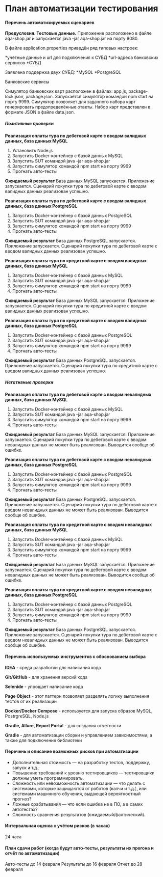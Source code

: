 
# План автоматизации тестирования

#### Перечень автоматизируемых сценариев

**Предусловия. Тестовые данные.**
Приложение расположено в файле aqa-shop.jar и запускается java -jar aqa-shop.jar на порту 8080.

В файле application.properties приведён ряд типовых настроек:

*учётные данные и url для подключения к СУБД
*url-адреса банковских сервисов
*СУБД

Заявлена поддержка двух СУБД:
*MySQL
*PostgreSQL

Банковские сервисы

Симулятор банковских карт расположен в файлах: app.js, package-lock.json, package.json. 
Запускается симулятор командой npm start на порту 9999.
Симулятор позволяет для заданного набора карт генерировать предопределённые ответы.
Набор карт представлен в формате JSON в файле data.json.

##### Позитивные проверки

**Реализация оплаты тура по дебетовой карте с вводом валидных данных, база данных MySQL**
1. Установить Node.js
2. Запустить Docker-контейнер с базой данных MySQL
3. Запустить SUT командой java -jar aqa-shop.jar 
4. Запустить симулятор командой npm start на порту 9999
5. Прогнать авто-тесты

**Ожидаемый результат**
База данных MySQL запускается. Приложение запускается. 
Сценарий покупки тура по дебетовой карте с вводом валидных данных реализован успешно. 

**Реализация оплаты тура по дебетовой карте с вводом валидных данных, база данных PostgreSQL**
1. Запустить Docker-контейнер с базой данных PostgreSQL
2. Запустить SUT командой java -jar aqa-shop.jar 
3. Запустить симулятор командой npm start на порту 9999
4. Прогнать авто-тесты

**Ожидаемый результат**
База данных PostgreSQL запускается. Приложение запускается. 
Сценарий покупки тура по дебетовой карте с вводом валидных данных реализован успешно.  
 
**Реализация оплаты тура по кредитной карте с вводом валидных данных, база данных MySQL**
1. Запустить Docker-контейнер с базой данных MySQL
2. Запустить SUT командой java -jar aqa-shop.jar 
3. Запустить симулятор командой npm start на порту 9999
4. Прогнать авто-тесты

**Ожидаемый результат**
База данных MySQL запускается. Приложение запускается. 
Сценарий покупки тура по кредитной карте с вводом валидных данных реализован успешно. 

**Реализация оплаты тура по кредитной карте с вводом валидных данных, база данных PostgreSQL**
1. Запустить Docker-контейнер с базой данных PostgreSQL
2. Запустить SUT командой java -jar aqa-shop.jar 
3. Запустить симулятор командой npm start на порту 9999
4. Прогнать авто-тесты

**Ожидаемый результат**
База данных PostgreSQL запускается. Приложение запускается. 
Сценарий покупки тура по кредитной карте с вводом валидных данных реализован успешно. 

##### Негативные проверки

**Реализация оплаты тура по дебетовой карте с вводом невалидных данных, база данных MySQL**
1. Запустить Docker-контейнер с базой данных MySQL
2. Запустить SUT командой java -jar aqa-shop.jar 
3. Запустить симулятор командой npm start на порту 9999
4. Прогнать авто-тесты

**Ожидаемый результат**
База данных MySQL запускается. Приложение запускается. 
Сценарий покупки тура по дебетовой карте с вводом невалидных данных не может быть реализован. 
Выводится сообще об ошибке.

**Реализация оплаты тура по дебетовой карте с вводом невалидных данных, база данных PostgreSQL**
1. Запустить Docker-контейнер с базой данных PostgreSQL
2. Запустить SUT командой java -jar aqa-shop.jar 
3. Запустить симулятор командой npm start на порту 9999
4. Прогнать авто-тесты

**Ожидаемый результат**
База данных PostgreSQL запускается. Приложение запускается. 
Сценарий покупки тура по дебетовой карте с вводом невалидных данных не может быть реализован. 
Выводится сообще об ошибке.  
 
**Реализация оплаты тура по кредитной карте с вводом невалидных данных, база данных MySQL**
1. Запустить Docker-контейнер с базой данных MySQL
2. Запустить SUT командой java -jar aqa-shop.jar 
3. Запустить симулятор командой npm start на порту 9999
4. Прогнать авто-тесты

**Ожидаемый результат**
База данных MySQL запускается. Приложение запускается. 
Сценарий покупки тура по дебетовой карте с вводом невалидных данных не может быть реализован. 
Выводится сообще об ошибке.

**Реализация оплаты тура по кредитной карте с вводом невалидных данных, база данных PostgreSQL**
1. Запустить Docker-контейнер с базой данных PostgreSQL
2. Запустить SUT командой java -jar aqa-shop.jar 
3. Запустить симулятор командой npm start на порту 9999
4. Прогнать авто-тесты

**Ожидаемый результат**
База данных PostgreSQL запускается. Приложение запускается. 
Сценарий покупки тура по дебетовой карте с вводом невалидных данных не может быть реализован. 
Выводится сообще об ошибке. 

#### Перечень используемых инструментов с обоснованием выбора

**IDEA** - среда разработки для написания кода

**Git/GitHub** - для хранения версий кода

**Selenide** - упрощает написание кода

**Page Object** - этот паттерн позволяет разделять логику выполнения тестов от их реализации

**Docker/Docker Compose** - используется для запуска образов MySQL, PostrgreSQL, Node.js

**Gradle, Allure, Report Portal** - для создания отчетности

**Gradle** - для автоматизации сборки и управлением зависимостями, а также для подключение библиотеки

#### Перечень и описание возможных рисков при автоматизации

* Дополнительная стоимость — на разработку тестов, поддержку,
запуск и т.д.;
* Повышение требований к уровню тестировщиков — тестировщики
должны уметь программировать.
* Сложность или невозможность автоматизации — что делать с
системами, которые защищаются от роботов (капчи и т.д.), или
системами машинного обучения, выдающей вероятностный
прогноз?
* Ложные срабатывания — что если ошибка не в ПО, а в самих
автотестах?
* Сложность сравнения результатов (ожидаемый/фактический).

#### Интервальная оценка с учётом рисков (в часах)

24 часа

#### План сдачи работ (когда будут авто-тесты, результаты их прогона и отчёт по автоматизации)

Авто-тесты до 14 февраля
Результаты до 16 февраля
Отчет до 28 февраля
